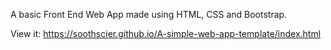 A basic Front End Web App made using HTML, CSS and Bootstrap.
 
View it: 
https://soothscier.github.io/A-simple-web-app-template/index.html
